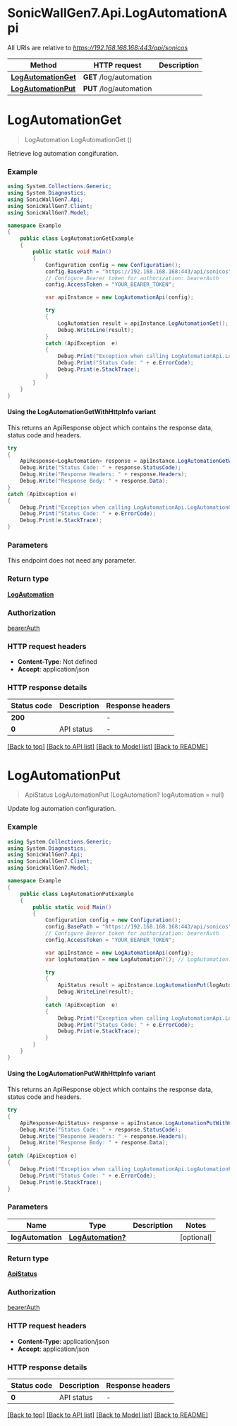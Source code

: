 # SonicWallGen7.Api.LogAutomationApi

All URIs are relative to *https://192.168.168.168:443/api/sonicos*

| Method | HTTP request | Description |
|--------|--------------|-------------|
| [**LogAutomationGet**](LogAutomationApi.md#logautomationget) | **GET** /log/automation |  |
| [**LogAutomationPut**](LogAutomationApi.md#logautomationput) | **PUT** /log/automation |  |

<a id="logautomationget"></a>
# **LogAutomationGet**
> LogAutomation LogAutomationGet ()



Retrieve log automation congifuration.

### Example
```csharp
using System.Collections.Generic;
using System.Diagnostics;
using SonicWallGen7.Api;
using SonicWallGen7.Client;
using SonicWallGen7.Model;

namespace Example
{
    public class LogAutomationGetExample
    {
        public static void Main()
        {
            Configuration config = new Configuration();
            config.BasePath = "https://192.168.168.168:443/api/sonicos";
            // Configure Bearer token for authorization: bearerAuth
            config.AccessToken = "YOUR_BEARER_TOKEN";

            var apiInstance = new LogAutomationApi(config);

            try
            {
                LogAutomation result = apiInstance.LogAutomationGet();
                Debug.WriteLine(result);
            }
            catch (ApiException  e)
            {
                Debug.Print("Exception when calling LogAutomationApi.LogAutomationGet: " + e.Message);
                Debug.Print("Status Code: " + e.ErrorCode);
                Debug.Print(e.StackTrace);
            }
        }
    }
}
```

#### Using the LogAutomationGetWithHttpInfo variant
This returns an ApiResponse object which contains the response data, status code and headers.

```csharp
try
{
    ApiResponse<LogAutomation> response = apiInstance.LogAutomationGetWithHttpInfo();
    Debug.Write("Status Code: " + response.StatusCode);
    Debug.Write("Response Headers: " + response.Headers);
    Debug.Write("Response Body: " + response.Data);
}
catch (ApiException e)
{
    Debug.Print("Exception when calling LogAutomationApi.LogAutomationGetWithHttpInfo: " + e.Message);
    Debug.Print("Status Code: " + e.ErrorCode);
    Debug.Print(e.StackTrace);
}
```

### Parameters
This endpoint does not need any parameter.
### Return type

[**LogAutomation**](LogAutomation.md)

### Authorization

[bearerAuth](../README.md#bearerAuth)

### HTTP request headers

 - **Content-Type**: Not defined
 - **Accept**: application/json


### HTTP response details
| Status code | Description | Response headers |
|-------------|-------------|------------------|
| **200** |  |  -  |
| **0** | API status |  -  |

[[Back to top]](#) [[Back to API list]](../README.md#documentation-for-api-endpoints) [[Back to Model list]](../README.md#documentation-for-models) [[Back to README]](../README.md)

<a id="logautomationput"></a>
# **LogAutomationPut**
> ApiStatus LogAutomationPut (LogAutomation? logAutomation = null)



Update log automation configuration.

### Example
```csharp
using System.Collections.Generic;
using System.Diagnostics;
using SonicWallGen7.Api;
using SonicWallGen7.Client;
using SonicWallGen7.Model;

namespace Example
{
    public class LogAutomationPutExample
    {
        public static void Main()
        {
            Configuration config = new Configuration();
            config.BasePath = "https://192.168.168.168:443/api/sonicos";
            // Configure Bearer token for authorization: bearerAuth
            config.AccessToken = "YOUR_BEARER_TOKEN";

            var apiInstance = new LogAutomationApi(config);
            var logAutomation = new LogAutomation?(); // LogAutomation? |  (optional) 

            try
            {
                ApiStatus result = apiInstance.LogAutomationPut(logAutomation);
                Debug.WriteLine(result);
            }
            catch (ApiException  e)
            {
                Debug.Print("Exception when calling LogAutomationApi.LogAutomationPut: " + e.Message);
                Debug.Print("Status Code: " + e.ErrorCode);
                Debug.Print(e.StackTrace);
            }
        }
    }
}
```

#### Using the LogAutomationPutWithHttpInfo variant
This returns an ApiResponse object which contains the response data, status code and headers.

```csharp
try
{
    ApiResponse<ApiStatus> response = apiInstance.LogAutomationPutWithHttpInfo(logAutomation);
    Debug.Write("Status Code: " + response.StatusCode);
    Debug.Write("Response Headers: " + response.Headers);
    Debug.Write("Response Body: " + response.Data);
}
catch (ApiException e)
{
    Debug.Print("Exception when calling LogAutomationApi.LogAutomationPutWithHttpInfo: " + e.Message);
    Debug.Print("Status Code: " + e.ErrorCode);
    Debug.Print(e.StackTrace);
}
```

### Parameters

| Name | Type | Description | Notes |
|------|------|-------------|-------|
| **logAutomation** | [**LogAutomation?**](LogAutomation?.md) |  | [optional]  |

### Return type

[**ApiStatus**](ApiStatus.md)

### Authorization

[bearerAuth](../README.md#bearerAuth)

### HTTP request headers

 - **Content-Type**: application/json
 - **Accept**: application/json


### HTTP response details
| Status code | Description | Response headers |
|-------------|-------------|------------------|
| **0** | API status |  -  |

[[Back to top]](#) [[Back to API list]](../README.md#documentation-for-api-endpoints) [[Back to Model list]](../README.md#documentation-for-models) [[Back to README]](../README.md)

